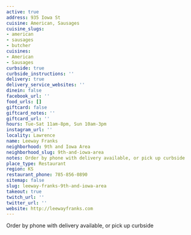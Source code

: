 ```yaml
---
active: true
address: 935 Iowa St
cuisine: American, Sausages
cuisine_slugs:
- american
- sausages
- butcher
cuisines:
- American
- Sausages
curbside: true
curbside_instructions: ''
delivery: true
delivery_service_websites: ''
dinein: false
facebook_url: ''
food_urls: []
giftcard: false
giftcard_notes: ''
giftcard_url: ''
hours: Tue-Sat 11am-8pm, Sun 10am-3pm
instagram_url: ''
locality: Lawrence
name: Leeway Franks
neighborhood: 9th and Iowa Area
neighborhood_slug: 9th-and-iowa-area
notes: Order by phone with delivery available, or pick up curbside
place_type: Restaurant
region: KS
restaurant_phone: 785-856-0890
sitemap: false
slug: leeway-franks-9th-and-iowa-area
takeout: true
twitch_url: ''
twitter_url: ''
website: http://leewayfranks.com
---
```


Order by phone with delivery available, or pick up curbside